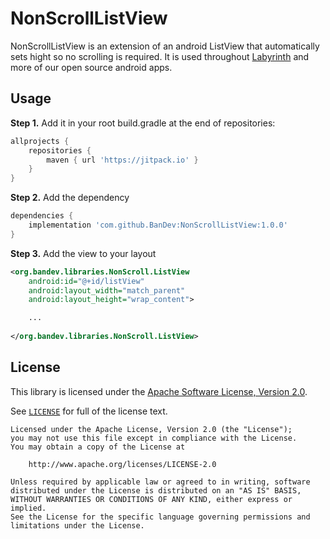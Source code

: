 # NonScrollListView

NonScrollListView is an extension of an android ListView that automatically sets hight so no scrolling is required. It is used throughout [Labyrinth](https://github.com/bandev/labyrinth) and more of our open source android apps.

## Usage

**Step 1.** Add it in your root build.gradle at the end of repositories:
```groovy
allprojects {
    repositories {
        maven { url 'https://jitpack.io' }
    }
}
```

**Step 2.** Add the dependency
```groovy
dependencies {
    implementation 'com.github.BanDev:NonScrollListView:1.0.0'
}
```

**Step 3.** Add the view to your layout
```xml
<org.bandev.libraries.NonScroll.ListView
    android:id="@+id/listView"
    android:layout_width="match_parent"
    android:layout_height="wrap_content">

    ...
    
</org.bandev.libraries.NonScroll.ListView>

```

## License

This library is licensed under the [Apache Software License, Version 2.0](http://www.apache.org/licenses/LICENSE-2.0).

See [`LICENSE`](LICENSE) for full of the license text.

    Licensed under the Apache License, Version 2.0 (the "License");
    you may not use this file except in compliance with the License.
    You may obtain a copy of the License at

        http://www.apache.org/licenses/LICENSE-2.0

    Unless required by applicable law or agreed to in writing, software
    distributed under the License is distributed on an "AS IS" BASIS,
    WITHOUT WARRANTIES OR CONDITIONS OF ANY KIND, either express or implied.
    See the License for the specific language governing permissions and
    limitations under the License.
